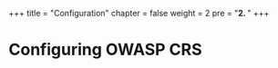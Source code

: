 +++
title = "Configuration"
chapter = false
weight = 2
pre = "<b>2. </b>"
+++

# Configuring OWASP CRS

